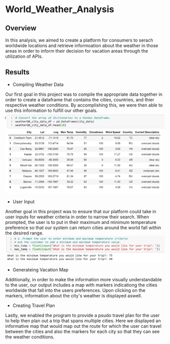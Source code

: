 # World_Weather_Analysis

## Overview
In this analysis, we aimed to create a platform for consumers to serach worldwide locations and retrieve informoation about the weather in those areas in order to inform their decision for vacation areas through the utilization of APIs.

## Results
- Compiling Weather Data

Our first goal in this project was to compile the appropriate data together in order to create a dataframe that contains the cities, countries, and thier respective weather conditions. By accomplishing this, we were then able to use this information to fulfill our other goals.
![](https://github.com/chichi-ugo/World_Weather_Analysis/blob/main/weather_data/weather_data_df.PNG?raw=true)

- User Input

Another goal in this project was to ensure that our platform could take in user inputs for weather criteria in order to narrow their search. When prompted, the user is to put in their maximum and minimum temperature preference so that our system can return cities around the world fall within the desired range.
![](https://github.com/chichi-ugo/World_Weather_Analysis/blob/main/weather_data/user_input_temps.PNG?raw=true)

- Generateing Vacation Map

Additionally, in order to make the information more visually understandable to the user, our output includes a map with markers indicationg the cities worldwide that fall into the users preferences. Upon clicking on the markers, information about the city's weather is displayed aswell.
![]()

- Creating Travel Plan

Lastly, we enabled the program to provide a psudo travel plan for the user to help then plan out a trip that spans multiple cities. Here we displayed an informative map that would map out the route for which the user can travel between the cities and also the markers for each city so that they can see the weather conditions.
![]()
![]()
